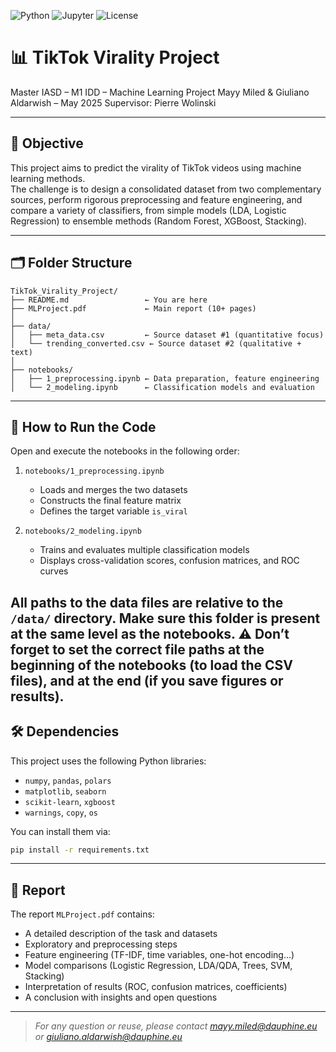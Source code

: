 ![Python](https://img.shields.io/badge/Python-3.9%2B-blue)
![Jupyter](https://img.shields.io/badge/Notebook-Jupyter-orange)
![License](https://img.shields.io/badge/License-MIT-green)

# 📊 TikTok Virality Project
Master IASD – M1 IDD – Machine Learning Project
Mayy Miled & Giuliano Aldarwish – May 2025
Supervisor: Pierre Wolinski

---

## 🧠 Objective

This project aims to predict the virality of TikTok videos using machine learning methods.  
The challenge is to design a consolidated dataset from two complementary sources, perform rigorous preprocessing and feature engineering, and compare a variety of classifiers, from simple models (LDA, Logistic Regression) to ensemble methods (Random Forest, XGBoost, Stacking).

---

## 🗂️ Folder Structure

```
TikTok_Virality_Project/
├── README.md                 ← You are here
├── MLProject.pdf             ← Main report (10+ pages)
│
├── data/
│   ├── meta_data.csv         ← Source dataset #1 (quantitative focus)
│   └── trending_converted.csv ← Source dataset #2 (qualitative + text)
│
├── notebooks/
│   ├── 1_preprocessing.ipynb ← Data preparation, feature engineering
│   └── 2_modeling.ipynb      ← Classification models and evaluation
```

---

## 🚀 How to Run the Code

Open and execute the notebooks in the following order:

1. `notebooks/1_preprocessing.ipynb`  
   - Loads and merges the two datasets
   - Constructs the final feature matrix
   - Defines the target variable `is_viral`

2. `notebooks/2_modeling.ipynb`  
   - Trains and evaluates multiple classification models
   - Displays cross-validation scores, confusion matrices, and ROC curves

All paths to the data files are relative to the `/data/` directory. Make sure this folder is present at the same level as the notebooks.
⚠️ Don’t forget to set the correct file paths at the beginning of the notebooks (to load the CSV files),
and at the end (if you save figures or results).
---

## 🛠️ Dependencies

This project uses the following Python libraries:

- `numpy`, `pandas`, `polars`
- `matplotlib`, `seaborn`
- `scikit-learn`, `xgboost`
- `warnings`, `copy`, `os`

You can install them via:

```bash
pip install -r requirements.txt
```

---

## 📄 Report

The report `MLProject.pdf` contains:

- A detailed description of the task and datasets
- Exploratory and preprocessing steps
- Feature engineering (TF-IDF, time variables, one-hot encoding...)
- Model comparisons (Logistic Regression, LDA/QDA, Trees, SVM, Stacking)
- Interpretation of results (ROC, confusion matrices, coefficients)
- A conclusion with insights and open questions

---

> *For any question or reuse, please contact mayy.miled@dauphine.eu or giuliano.aldarwish@dauphine.eu*
